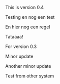 This is version 0.4

Testing
en nog een test

En hier nog een regel

Tataaaa!

For version 0.3

Minor update

Another minor update

Test from other system
